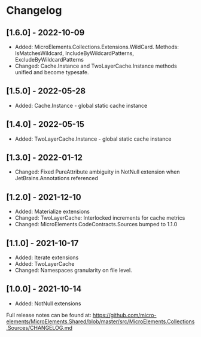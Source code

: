 ﻿# Changelog

## [1.6.0] - 2022-10-09
- Added: MicroElements.Collections.Extensions.WildCard. Methods: IsMatchesWildcard, IncludeByWildcardPatterns, ExcludeByWildcardPatterns
- Changed: Cache.Instance and TwoLayerCache.Instance methods unified and become typesafe. 

## [1.5.0] - 2022-05-28
- Added: Cache.Instance - global static cache instance

## [1.4.0] - 2022-05-15
- Added: TwoLayerCache.Instance - global static cache instance

## [1.3.0] - 2022-01-12
- Changed: Fixed PureAttribute ambiguity in NotNull extension when JetBrains.Annotations referenced

## [1.2.0] - 2021-12-10
- Added: Materialize extensions
- Changed: TwoLayerCache: Interlocked increments for cache metrics
- Changed: MicroElements.CodeContracts.Sources bumped to 1.1.0

## [1.1.0] - 2021-10-17
- Added: Iterate extensions
- Added: TwoLayerCache
- Changed: Namespaces granularity on file level.

## [1.0.0] - 2021-10-14
- Added: NotNull extensions

Full release notes can be found at: https://github.com/micro-elements/MicroElements.Shared/blob/master/src/MicroElements.Collections.Sources/CHANGELOG.md
